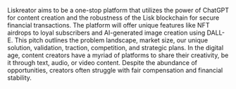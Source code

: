 Liskreator aims to be a one-stop platform that utilizes the power of ChatGPT for content creation and the robustness of the Lisk blockchain for secure financial transactions. The platform will offer unique features like NFT airdrops to loyal subscribers and AI-generated image creation using DALL-E. This pitch outlines the problem landscape, market size, our unique solution, validation, traction, competition, and strategic plans. In the digital age, content creators have a myriad of platforms to share their creativity, be it through text, audio, or video content. Despite the abundance of opportunities, creators often struggle with fair compensation and financial stability.